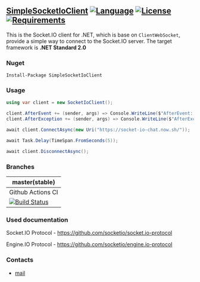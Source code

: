 ## [SimpleSocketIoClient](https://github.com/HavenDV/SimpleSocketIoClient/) [![Language](https://img.shields.io/badge/language-C%23-blue.svg?style=flat-square)](https://github.com/HavenDV/SimpleSocketIoClient/search?l=C%23&o=desc&s=&type=Code) [![License](https://img.shields.io/github/license/HavenDV/SimpleSocketIoClient.svg?label=License&maxAge=86400)](LICENSE.md) [![Requirements](https://img.shields.io/badge/Requirements-.NET%20Standard%202.0-blue.svg)](https://github.com/dotnet/standard/blob/master/docs/versions/netstandard2.0.md)

This is the Socket.IO client for .NET, which is base on `ClientWebSocket`, provide a simple way to connect to the Socket.IO server. The target framework is **.NET Standard 2.0**

### Nuget

```
Install-Package SimpleSocketIoClient
```

### Usage

```cs
using var client = new SocketIoClient();

client.AfterEvent += (sender, args) => Console.WriteLine($"AfterEvent: {args.Value}");
client.AfterException += (sender, args) => Console.WriteLine($"AfterException: {args.Value}");

await client.ConnectAsync(new Uri("https://socket-io-chat.now.sh/"));

await Task.Delay(TimeSpan.FromSeconds(5));

await client.DisconnectAsync();
```

### Branches

|   master(stable)  |
|-------------------|
| Github Actions CI |
| [![Build Status](https://github.com/HavenDV/SimpleSocketIoClient/workflows/.NET%20Core/badge.svg?branch=master)](https://github.com/HavenDV/SimpleSocketIoClient/actions?query=workflow%3A%22.NET+Core%22) |

### Used documentation

Socket.IO Protocol - https://github.com/socketio/socket.io-protocol

Engine.IO Protocol - https://github.com/socketio/engine.io-protocol

### Contacts
* [mail](mailto:havendv@gmail.com)
